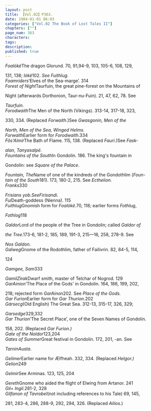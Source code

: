 ```yaml
---
layout: post
title: 【Vol.02】P363.
date: 1984-01-01 06:03
categories: ["Vol.02 The Book of Lost Tales II"]
chapters: [""]
page_num: 363
characters: 
tags: 
description: 
published: true
---
```


<p style="text-indent: 0;">
<I>Foalókë</I>The dragon Glorund. 70, 91<I></I>,94-9, 103, 105-6, 108, 129,
</p>

131, 138; <I>lókë</I>102. <I>See Fuithlug.<BR>Foamriders</I>‘Elves of the Sea-marge’. 314<BR><I>Forest of Night</I>Taurfuin, the great pine-forest on the Mountains of

Night (afterwards Dorthonion, Taur-nu-Fuin). 21, 47, 62, 78. See

<I>Taurfuin.<BR>Forodwaith</I>The Men of the North (Vikings). 313-14, 317-18, 323,

330,  334. (Replaced  <I>Forwaith</I>.)See  <I>Gwasgonin,   Men   of the</I>

<I>North, Men of the Sea, Winged Helms.<BR>Forwaith</I>Earlier form for <I>Forodwaith</I>.334<BR><I>Fôs'Almir</I>The Bath of Flame. 115, 138. (Replaced <I>Fauri</I>.)See <I>Fask-</I>

<I>alan, Tanyasalpë.<BR>Fountains of the South</I>In Gondolin. 186. The king's fountain in

Gondolin: see <I>Square of the Palace</I>.

<I>Fountain, The</I>Name of one of the kindreds of the Gondothlim (<I>Foun- <BR>tain of the South</I>181). 173, 180-2, 215. See <I>Ecthelion.<BR>Franks</I>330

<I>Frisians    yob.SeeFirisandi.<BR>Fui</I>Death-goddess (Nienna). 115<BR><I>Fuithlug</I>Gnomish form for <I>Foalókë</I>.70, 118; earlier forms <I>Fothlug</I>,

<I>Fothlog</I>118

<I>Galdor</I>Lord of the people of the Tree in Gondolin; called <I>Galdor of</I>

<I>the Tree</I>.173-6, 181-2, 185, 189, 191-3, 215—16, 258, 278-9. See

<I>Nos Galdon.<BR>Galweg</I>Gnome of the Rodothlim, father of Failivrin. 82, 84-5, 114,

124

<I>Gamgee, Sam</I>333

<I>GamilZirak</I>Dwarf smith, master of Telchar of Nogrod. 129<BR><I>GarAinion</I>‘The Place of the Gods' in Gondolin. 164, 186, 199, 202,

218; rejected form <I>GarAinon</I>202. See <I>Place of the Gods.<BR>Gar Furion</I>Earlier form for <I>Gar Thurion</I>.202<BR><I>Gársecg</I>(Old English) The Great Sea. 312-13, 315-17, 326, 329;

<I>Garsedge</I>329,332<BR><I>Gar Thurion</I>‘The Secret Place’, one of the Seven Names of Gondolin.

158, 202. (Replaced <I>Gar Furion.)<BR>Gate of the Noldor</I>123,204<BR><I>Gates of Summer</I>Great festival in Gondolin. 172, 201, -an.  See

<I>TarninAusta</I>.

<I>Gelimer</I>Earlier name for Ælfheah. 332, 334. (Replaced <I>Helgor.)<BR>Gelion</I>249

<I>Gelmir</I>See Arminas. 123, 125, 204

<I>Gereth</I>Gnome who aided the flight of Elwing from Artanor. 241<BR><I>Gil</I>= <I>Ingil</I>.281-2, 328<BR><I>Gilfanon of Tavrobel</I>(not including references to his Tale) 69, 145,

281, 283-4, 286, 288-9, 292,  294, 326. (Replaced <I>Ailios</I>.)


